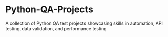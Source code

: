 # Python-QA-Projects
A collection of Python QA test projects showcasing skills in automation, API testing, data validation, and performance testing
